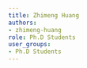 ```yaml
---
title: Zhimeng Huang
authors:
- zhimeng-huang
role: Ph.D Students
user_groups:
- Ph.D Students
---
```

